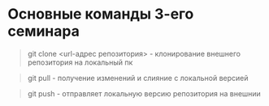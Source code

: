 # Основные команды 3-его семинара 

> git clone <url-адрес репозитория> - клонирование внешнего репозитория на локальный пк

> git pull - получение изменений и слияние с локальной версией

> git push - отправляет локальную версию репозитория на внешнии



